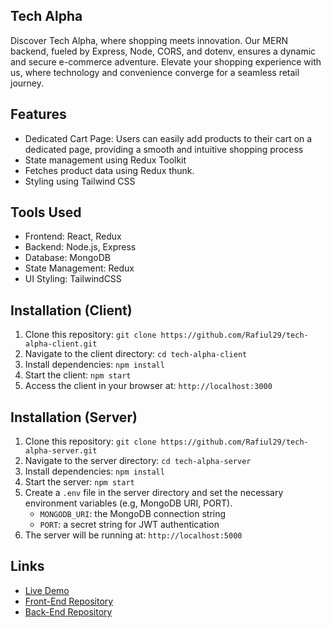 
## Tech Alpha

Discover Tech Alpha, where shopping meets innovation. Our MERN backend, fueled by Express, Node, CORS, and dotenv, ensures a dynamic and secure e-commerce adventure. Elevate your shopping experience with us, where technology and convenience converge for a seamless retail journey. 

## Features

- Dedicated Cart Page: Users can easily add products to their cart on a dedicated page, providing a smooth and intuitive shopping process
- State management using Redux Toolkit
- Fetches product data using Redux thunk.
- Styling using Tailwind CSS


## Tools Used

- Frontend: React, Redux
- Backend: Node.js, Express
- Database: MongoDB
- State Management: Redux
- UI Styling: TailwindCSS

## Installation (Client)

1. Clone this repository: `git clone https://github.com/Rafiul29/tech-alpha-client.git`
2. Navigate to the client directory: `cd tech-alpha-client`
3. Install dependencies: `npm install`
4. Start the client: `npm start`
5. Access the client in your browser at: `http://localhost:3000`

## Installation (Server)

1. Clone this repository: `git clone https://github.com/Rafiul29/tech-alpha-server.git`
2. Navigate to the server directory: `cd tech-alpha-server`
3. Install dependencies: `npm install`
4. Start the server: `npm start`
5.  Create a `.env` file in the server directory and set the necessary environment variables (e.g, MongoDB URI, PORT).
    - `MONGODB_URI`: the MongoDB connection string
    - `PORT`: a secret string for JWT authentication
6. The server will be running at: `http://localhost:5000`

## Links

- [Live Demo](https://tech-alpha-nu.vercel.app/)
- [Front-End Repository](https://github.com/Rafiul29/tech-alpha-client.git)
- [Back-End Repository](https://github.com/Rafiul29/tech-alpha-server.git)
